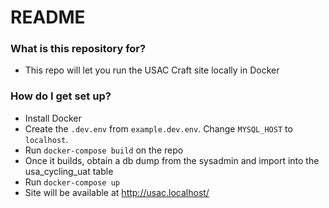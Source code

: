 # README #


### What is this repository for? ###

* This repo will let you run the USAC Craft site locally in Docker

### How do I get set up? ###

* Install Docker
* Create the `.dev.env` from `example.dev.env`. Change `MYSQL_HOST` to `localhost`.
* Run `docker-compose build` on the repo
* Once it builds, obtain a db dump from the sysadmin and import into the usa_cycling_uat table
* Run `docker-compose up`
* Site will be available at http://usac.localhost/
<!--
### Contribution guidelines ###

* Writing tests
* Code review
* Other guidelines

### Who do I talk to? ###

* Repo owner or admin
* Other community or team contact -->
